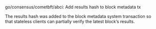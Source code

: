 go/consensus/cometbft/abci: Add results hash to block metadata tx

The results hash was added to the block metadata system transaction so that
stateless clients can partially verify the latest block’s results.
